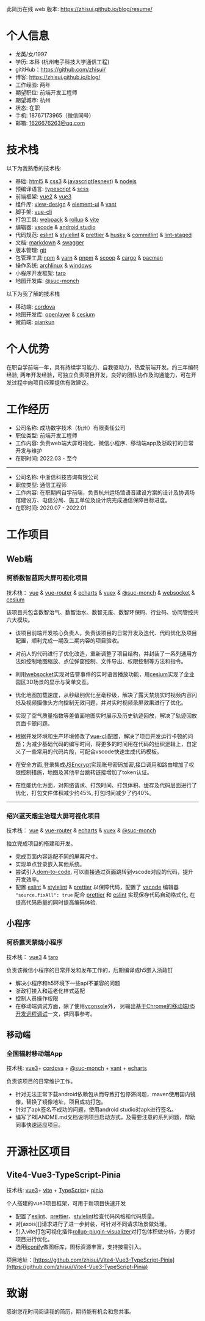 [nodejs]: https://github.com/nodejs/node
[node]: https://github.com/nodejs/node
[rust]: https://github.com/rust-lang/rust
[vite]: https://github.com/vitejs/vite
[vue-cli]: https://github.com/vuejs/vue-cli
[view-design]: https://github.com/view-design/ViewUIPlus
[element-ui]: https://github.com/element-plus/element-plus
[dom-to-code]: https://github.com/better-tcy/dom-to-code
[vant]: https://github.com/youzan/vant
[vue-router]: https://github.com/vuejs/router
[cordova]: https://cordova.apache.org
[echarts]: https://github.com/apache/echarts
[websocket]:https://developer.mozilla.org/zh-CN/docs/Web/API/WebSocket
[vuex]: https://github.com/vuejs/vuex
[@suc-monch]: http://114.55.234.176:8086/#/doc/usage/install
[cesium]: https://www.cesium.com/
[openlayer]: https://openlayers.org/
[网易云Api]: https://github.com/w4ctech/NeteaseCloudMusicApi
[JSEncrypt]: https://github.com/travist/jsencrypt

[craco]: https://github.com/gsoft-inc/craco
[axios]: https://github.com/axios/axios
[webpack]: https://github.com/webpack/webpack
[vue2]: https://v2.cn.vuejs.org
[vue3]: https://cn.vuejs.org/
[vue]: https://github.com/vuejs/vue-next
[vue-next]: https://github.com/vuejs/vue-next
[taro]: https://github.com/NervJS/taro
[qiankun]: https://github.com/umijs/qiankun
[vscode]: https://github.com/microsoft/vscode
[eslint]: https://github.com/eslint/eslint
[stylelint]: https://github.com/stylelint/stylelint
[prettier]: https://github.com/prettier/prettier
[husky]: https://github.com/typicode/husky
[commitlint]: https://github.com/conventional-changelog/commitlint
[lint-staged]: https://github.com/okonet/lint-staged
[electron]: https://github.com/electron/electron
[purgecss]: https://github.com/FullHuman/purgecss
[postcss]: https://github.com/postcss/postcss
[topcoder]: https://www.topcoder.com
[git]: https://github.com/git/git

[st]: https://github.com/backtolife2021/st
[markdown]: https://github.com/commonmark/commonmark-spec
[typescript]: https://github.com/microsoft/TypeScript
[sass]: https://github.com/sass/sass
[scss]: https://github.com/sass/sass
[npm]: https://github.com/npm/cli
[yarn]: https://github.com/yarnpkg/yarn
[cargo]: https://github.com/rust-lang/cargo
[pacman]: https://archlinux.org/packages/core/x86_64/pacman
[yay]: https://github.com/Jguer/yay
[scoop]: https://github.com/lukesampson/scoop
[archlinux]: https://github.com/archlinux
[windows]: https://www.microsoft.com/zh-hk/software-download/windows10
[html5]: https://developer.mozilla.org/en-US/docs/Web/Guide/HTML/HTML5
[css3]: https://developer.mozilla.org/en-US/docs/Web/CSS
[javascript]: https://github.com/tc39/proposals
[javascript(esnext)]: https://github.com/tc39/proposals
[android studio]: https://developer.android.com/studio/
[rollup]: https://github.com/rollup/rollup
[vite]: https://github.com/vitejs/vite
[linux]: https://github.com/torvalds/
[gitlab]: https://about.gitlab.com/
[swagger]: https://github.com/OAI/OpenAPI-Specification
[rollup-plugin-visualizer]: https://github.com/btd/rollup-plugin-visualizer
[pinia]: [https://pinia.vuejs.org/zh/]
[pnpm]: https://github.com/pnpm/pnpm
[vconsole]: https://gitee.com/Tencent/vConsole
[iconify]: https://github.com/iconify/iconify
[FrameworkVue]: https://github.com/framework7io/framework7/
[vue-property-decorator]: https://github.com/kaorun343/vue-property-decorator


此简历在线 web 版本: https://zhisui.github.io/blog/resume/

# 个人信息

- 龙英/女/1997
- 学历: 本科 (杭州电子科技大学通信工程)
- gititHub：https://github.com/zhisui/
- 博客: https://zhisui.github.io/blog/
- 工作经验: 两年
- 期望职位: 前端开发工程师
- 期望城市: 杭州
- 状态: 在职
- 手机: 18767173965（微信同号）
- 邮箱: 1626676263@qq.com

# 技术栈

以下为我熟悉的技术栈:
- 基础: [html5][] & [css3][] & [javascript(esnext)][] & [nodejs][]
- 预编译语言: [typescript][] & [scss][]
- 前端框架: [vue2][] & [vue3][]
- 组件库: [view-design][] & [element-ui][] & [vant][]
- 脚手架: [vue-cli][]
- 打包工具: [webpack][] & [rollup][] & [vite][]
- 编辑器: [vscode][] & [android studio][]
- 代码规范: [eslint][] & [stylelint][] & [prettier][] & [husky][] & [commitlint][] & [lint-staged][]
- 文档: [markdown][] & [swagger][]
- 版本管理: [git][]
- 包管理工具:[npm][] & [yarn][] & [pnpm][] & [scoop][] & [cargo][] & [pacman][]
- 操作系统: [archlinux][]  & [windows][]
- 小程序开发框架: [taro][]
- 地图开发库: [@suc-monch][]

以下为我了解的技术栈

- 移动端: [cordova][]
- 地图开发库: [openlayer][] & [cesium][]
- 微前端: [qiankun][]

# 个人优势
在职自学前端一年，具有持续学习能力、自我驱动力，热爱前端开发。约三年编码经验, 两年开发经验，可独立负责项目开发，良好的团队协作及沟通能力，可在开发过程中向项目经理提供有效建议。

# 工作经历

- 公司名称: 成功数字技术（杭州）有限责任公司
- 职位类型: 前端开发工程师
- 工作内容: 负责web端大屏可视化、微信小程序、移动端app及浙政钉的日常开发与维护
- 在职时间: 2022.03 - 至今

---

- 公司名称: 中浙信科技咨询有限公司
- 职位类型: 通信工程师
- 工作内容: 在职期间自学前端，负责杭州运场馆语音建设方案的设计及协调场馆建设方、电信分局、施工单位及设计院完成通信保障目标进度。
- 在职时间: 2020.07 - 2022.01


# 工作项目

## Web端

### 柯桥数智蓝网大屏可视化项目

技术栈： [vue][] & [vue-router][] & [echarts][] & [vuex][] & [@suc-monch][] & [websocket][] & [cesium][]

该项目共包含数智治气、数智治水、数智无废、数智环保码、行业码、协同管控共六大模块。

- 该项目前端开发核心负责人，负责该项目的日常开发及迭代、代码优化及项目配置，顺利完成一期及二期内容的项目验收。

- 对前人的代码进行了优化改造，重新调整了项目结构，并封装了一系列通用方法如控制地图缩放、点位弹窗控制、文件导出、权限控制等方法和指令。

- 利用[websocket][]实现对告警事件的实时语音播放功能，用[cesium][]实现了企业园区3D场景的显示与简单交互。

- 优化地图加载速度，从秒级别优化至毫秒级，解决了露天禁烧实时视频内容闪烁及视频摄像头方向控制无效问题，并对实时视频录屏效果进行了优化。

- 实现了空气质量指数等差值面地图实时展示及历史轨迹回放，解决了轨迹回放页面卡顿问题。

- 根据开发环境和生产环境修改了[vue-cli][]配置，解决了项目开发运行卡顿的问题；为减少基础代码的编写时间，将更多的时间用在代码的组织逻辑上，自定义了一些常用的代码片段，可配合vscode快速生成代码模板。

- 在安全方面,登录集成[JSEncrypt][]实现账号密码加密,接口调用和路由增加了权限控制措施，地图及其他平台跳转链接增加了token认证。

- 在性能优化方面，对网络请求、打包时间、打包体积、缓存及代码层面进行了优化，打包文件体积减少约45%, 打包时间减少了约40%。
---

### 绍兴蓝天烟尘治理大屏可视化项目
技术栈： [vue][] & [vue-router][] & [echarts][] & [vuex][] & [@suc-monch][]

独立完成项目的搭建和开发。
- 完成页面内容适配不同的屏幕尺寸。
- 实现单点登录嵌入其他系统。
- 尝试引入[dom-to-code][], 可以直接通过页面跳转到vscode对应的代码，提升开发效率。
- 配置 [eslint][] & [stylelint][] & [prettier][] 以保障代码，配置了 [vscode][] 编辑器 `"source.fixAll": true` 配合 [prettier][] 和 [eslint][] 实现保存代码自动格式化, 在提高代码质量的同时提高编码体验.


## 小程序

### 柯桥露天禁烧小程序
技术栈： [vue3][] & [taro][]

负责该微信小程序的日常开发和发布工作的，后期编译成h5嵌入浙政钉

- 解决小程序和h5环境下一些api不兼容的问题
- 浙政钉接入和适老化样式适配
- 控制人员操作权限
- 在移动端调试方面，除了使用[vconsole][]外， 另输出[基于Chrome的移动端H5开发远程调试](https://github.com/zhisui/record/blob/master/mobile-web-debug.md)一文，供同事参考。

## 移动端

### 全国辐射移动端App
技术栈: [vue3][]+ [cordova][] + [@suc-monch][] + [vant][] + [echarts]

负责该项目的日常维护工作。

- 针对无法正常下载android依赖包从而导致打包停滞问题，maven使用国内镜像，替换了镜像地址，项目成功打包。
- 针对了apk签名不成功的问题，使用android studio对apk进行签名。
- 编写了REANDME.md文档说明项目启动方式，及需要注意的系列问题，帮助同事快速适应项目。


# 开源社区项目

## Vite4-Vue3-TypeScript-Pinia
技术栈: [vue3][]+ [vite][] + [TypeScript][]+ [pinia][]

个人搭建的vue3项目框架，可用于新项目快速开发
- 配置了[eslint][]、[prettier][]、[stylelint][]检查代码风格和代码质量。
- 对[axois][]请求进行了进一步封装，可针对不同请求场景做处理。
- 引入vite打包可视化插件[rollup-plugin-visualizer][]对打包体积做分析，方便对项目进行优化。
- 选用[iconify][]做图标库，图标资源丰富，支持按需引入。

项目地址：[https://github.com/zhisui/Vite4-Vue3-TypeScript-Pinia](https://github.com/zhisui/Vite4-Vue3-TypeScript-Pinia)


# 致谢

感谢您花时间阅读我的简历，期待能有机会和您共事。
